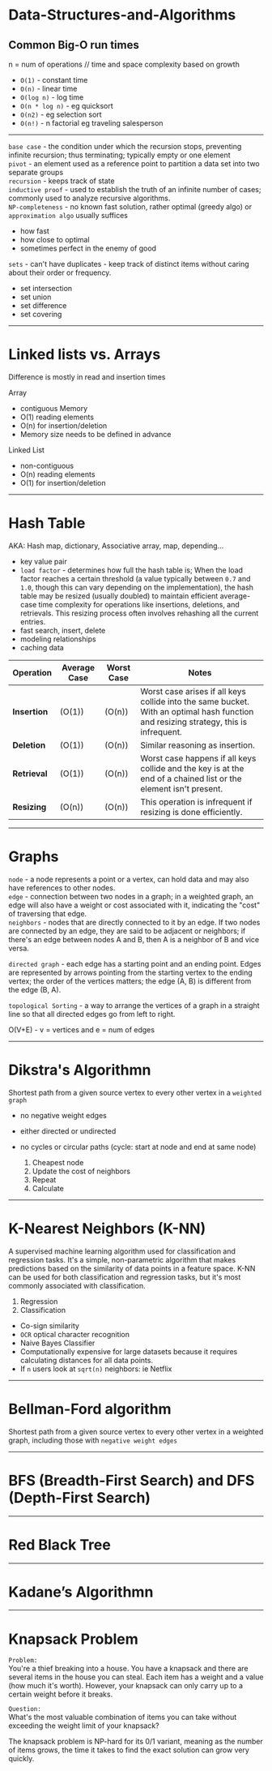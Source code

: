 # Data-Structures-and-Algorithms

## Common Big-O run times
n = num of operations // time and space complexity based on growth   
- `O(1)` - constant time
- `O(n)` - linear time
- `O(log n)` - log time
- `O(n * log n)` - eg quicksort
- `O(n2)` - eg selection sort
- `O(n!)` - n factorial eg traveling salesperson

------
`base case` - the condition under which the recursion stops, preventing infinite recursion; thus terminating; typically empty or one element  
`pivot` - an element used as a reference point to partition a data set into two separate groups   
`recursion` - keeps track of state    
`inductive proof` - used to establish the truth of an infinite number of cases; commonly used to analyze recursive algorithms.      
`NP-completeness` - no known fast solution, rather optimal (greedy algo) or `approximation algo` usually suffices   
 - how fast
 - how close to optimal
 - sometimes perfect in the enemy of good

`sets` - can't have duplicates - keep track of distinct items without caring about their order or frequency.
  - set intersection
  - set union
  - set difference
  - set covering

------
# Linked lists vs. Arrays
Difference is mostly in read and insertion times   

Array
- contiguous Memory
- O(1) reading elements
- O(n) for insertion/deletion
- Memory size needs to be defined in advance

Linked List
- non-contiguous
- O(n) reading elements
- O(1) for insertion/deletion

------
# Hash Table
AKA: Hash map, dictionary, Associative array, map, depending...   
- key value pair
- `load factor` - determines how full the hash table is; When the load factor reaches a certain threshold (a value typically between `0.7` and `1.0`, though this can vary depending on the implementation), the hash table may be resized (usually doubled) to maintain efficient average-case time complexity for operations like insertions, deletions, and retrievals. This resizing process often involves rehashing all the current entries.   
- fast search, insert, delete
- modeling relationships
- caching data

| Operation          | Average Case | Worst Case  | Notes |
|--------------------|--------------|-------------|-------|
| **Insertion**      | \(O(1)\)     | \(O(n)\)    | Worst case arises if all keys collide into the same bucket. With an optimal hash function and resizing strategy, this is infrequent. |
| **Deletion**       | \(O(1)\)     | \(O(n)\)    | Similar reasoning as insertion. |
| **Retrieval**      | \(O(1)\)     | \(O(n)\)    | Worst case happens if all keys collide and the key is at the end of a chained list or the element isn't present. |
| **Resizing**       | \(O(n)\)     | \(O(n)\)    | This operation is infrequent if resizing is done efficiently. |

------
# Graphs
`node` - a node represents a point or a vertex, can hold data and may also have references to other nodes.    
`edge` - connection between two nodes in a graph; in a weighted graph, an edge will also have a weight or cost associated with it, indicating the "cost" of traversing that edge.    
`neighbors` - nodes that are directly connected to it by an edge. If two nodes are connected by an edge, they are said to be adjacent or neighbors; if there's an edge between nodes A and B, then A is a neighbor of B and vice versa.    

`directed graph` - each edge has a starting point and an ending point. Edges are represented by arrows pointing from the starting vertex to the ending vertex; the order of the vertices matters; the edge (A, B) is different from the edge (B, A).   

`topological Sorting` - a way to arrange the vertices of a graph in a straight line so that all directed edges go from left to right.

O(V+E) - v = vertices and e = num of edges

------
# Dikstra's Algorithmn
Shortest path from a given source vertex to every other vertex in a `weighted graph`   

- no negative weight edges
- either directed or undirected
- no cycles or circular paths (cycle: start at node and end at same node)

  1. Cheapest node
  2. Update the cost of neighbors
  3. Repeat
  4. Calculate
 
------
# K-Nearest Neighbors (K-NN)
A supervised machine learning algorithm used for classification and regression tasks. It's a simple, non-parametric algorithm that makes predictions based on the similarity of data points in a feature space. K-NN can be used for both classification and regression tasks, but it's most commonly associated with classification.   
1. Regression
2. Classification

- Co-sign similarity
- `OCR` optical character recognition
- Naive Bayes Classifier
- Computationally expensive for large datasets because it requires calculating distances for all data points.
- If `n` users look at `sqrt(n)` neighbors: ie Netflix 

------
# Bellman-Ford algorithm
Shortest path from a given source vertex to every other vertex in a weighted graph, including those with `negative weight edges`   

------
# BFS (Breadth-First Search) and DFS (Depth-First Search) 

------
# Red Black Tree 

------
# Kadane’s Algorithmn

------
# Knapsack Problem
`Problem:`    
You're a thief breaking into a house. You have a knapsack and there are several items in the house you can steal. Each item has a weight and a value (how much it's worth). However, your knapsack can only carry up to a certain weight before it breaks.

`Question:`   
What's the most valuable combination of items you can take without exceeding the weight limit of your knapsack?    

The knapsack problem is NP-hard for its 0/1 variant, meaning as the number of items grows, the time it takes to find the exact solution can grow very quickly.   

